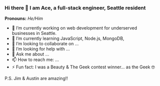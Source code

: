 ### Hi there 👋 I am Ace, a full-stack engineer, Seattle resident

**Pronouns:** _He/Him_

- 🔭 I’m currently working on web development for underserved businesses in Seattle.
- 🌱 I’m currently learning JavaScript, Node.js, MongoDB, 
- 👯 I’m looking to collaborate on ...
- 🤔 I’m looking for help with ...
- 💬 Ask me about ...
- 📫 How to reach me: ...
- ⚡ Fun fact: I was a Beauty & The Geek contest winner... as the Geek 🤓

P.S. Jim & Austin are amazing!!



<!--
**ACDS-Codes/acds-codes** is a ✨ _special_ ✨ repository because its `README.md` (this file) appears on your GitHub profile.

Here are some ideas to get you started:

- 🔭 I’m currently working on ...
- 🌱 I’m currently learning ...
- 👯 I’m looking to collaborate on ...
- 🤔 I’m looking for help with ...
- 💬 Ask me about ...
- 📫 How to reach me: ...
- 😄 Pronouns: ...
- ⚡ Fun fact: ...
-->


